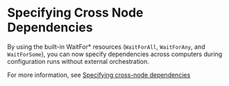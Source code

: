 # Specifying Cross Node Dependencies

By using the built-in WaitFor\* resources (`WaitForAll`, `WaitForAny`, and `WaitForSome`), you can now specify dependencies across computers during configuration runs 
without external orchestration. 

For more information, see [Specifying cross-node dependencies](../../dsc/crossNodeDependencies.md)